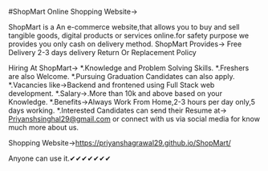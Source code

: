 #ShopMart Online Shopping Website->

ShopMart is a An e-commerce website,that allows you to buy and sell tangible goods, digital products or services online.for safety purpose we provides you only cash on delivery method. ShopMart Provides-> Free Delivery 2-3 days delivery Return Or Replacement Policy

Hiring At ShopMart->
*.Knowledge and Problem Solving Skills.
*.Freshers are also Welcome.
*.Pursuing Graduation Candidates can also apply.
*.Vacancies like->Backend and frontened using Full Stack web development.
*.Salary->.More than 10k and above based on your Knowledge.
*.Benefits->Always Work From Home,2-3 hours per day only,5 days working.
*.Interested Candidates can send their Resume at->
Priyanshsinghal29@gmail.com
or connect with us via social media for know much more about us.

Shopping Website->https://priyanshagrawal29.github.io/ShopMart/

Anyone can use it.✔✔✔✔✔✔✔

